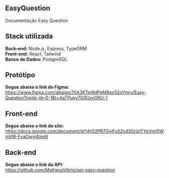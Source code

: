 ## EasyQuestion

Documentação Easy Question

## Stack utilizada

**Back-end:** Node.js, Express, TypeORM
<br>
**Front-end:** React, Tailwind
<br>
**Banco de Dados:** PostgreSQL


## Protótipo

**Segue abaixo o link do Figma:** <br>
https://www.figma.com/design/70A3KTm9dPeM8pc52oYmrv/Easy-Question?node-id=0-1&t=4aTPupy7G0Uvn0KU-1

## Front-end

**Segue abaixo o link do site:** <br>
https://docs.google.com/document/d/14h52PR7GyiFs0Zvd3GrlzjTYgVmI5WmVlR-FvaOwyj4/edit

## Back-end

**Segue abaixo o link da API:** <br>
https://github.com/MatheusVibrio/api-easy-question
